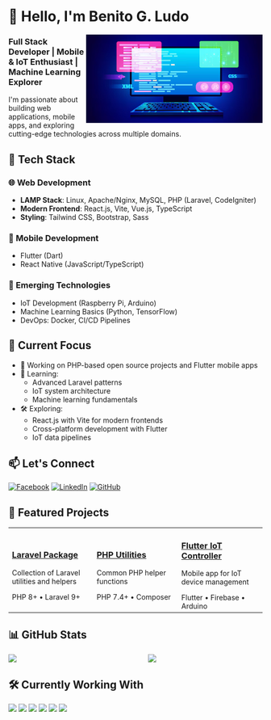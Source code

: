 # 👋 Hello, I'm Benito G. Ludo

<img align="right" src="https://github.com/suzukiaki-09/suzukiaki-09/blob/main/bannerProgrammer.jpg" width="350" />

### Full Stack Developer | Mobile & IoT Enthusiast | Machine Learning Explorer

I'm passionate about building web applications, mobile apps, and exploring cutting-edge technologies across multiple domains.

## 🔧 Tech Stack

### 🌐 Web Development
- **LAMP Stack**: Linux, Apache/Nginx, MySQL, PHP (Laravel, CodeIgniter)
- **Modern Frontend**: React.js, Vite, Vue.js, TypeScript
- **Styling**: Tailwind CSS, Bootstrap, Sass

### 📱 Mobile Development
- Flutter (Dart)
- React Native (JavaScript/TypeScript)

### 🚀 Emerging Technologies
- IoT Development (Raspberry Pi, Arduino)
- Machine Learning Basics (Python, TensorFlow)
- DevOps: Docker, CI/CD Pipelines

## 🚀 Current Focus

- 🔭 Working on PHP-based open source projects and Flutter mobile apps
- 🌱 Learning: 
  - Advanced Laravel patterns
  - IoT system architecture
  - Machine learning fundamentals
- 🛠️ Exploring: 
  - React.js with Vite for modern frontends
  - Cross-platform development with Flutter
  - IoT data pipelines

## 📫 Let's Connect

[![Facebook](https://img.shields.io/badge/Facebook-1877F2?style=for-the-badge&logo=facebook&logoColor=white)](https://www.facebook.com/akirataita)
[![LinkedIn](https://img.shields.io/badge/LinkedIn-0077B5?style=for-the-badge&logo=linkedin&logoColor=white)](https://www.linkedin.com/in/benito-guzman-823478315/)
[![GitHub](https://img.shields.io/badge/GitHub-100000?style=for-the-badge&logo=github&logoColor=white)](https://github.com/suzukiaki-09)

## 🌟 Featured Projects

<table>
  <tr>
    <td width="33%">
      <h3><a href="https://github.com/suzukiaki-09/laravel-awesome">Laravel Package</a></h3>
      <p>Collection of Laravel utilities and helpers</p>
      <span>PHP 8+</span> • <span>Laravel 9+</span>
    </td>
    <td width="33%">
      <h3><a href="https://github.com/suzukiaki-09/php-utils">PHP Utilities</a></h3>
      <p>Common PHP helper functions</p>
      <span>PHP 7.4+</span> • <span>Composer</span>
    </td>
    <td width="33%">
      <h3><a href="#">Flutter IoT Controller</a></h3>
      <p>Mobile app for IoT device management</p>
      <span>Flutter</span> • <span>Firebase</span> • <span>Arduino</span>
    </td>
  </tr>
</table>

## 📊 GitHub Stats

<img align="left" src="https://github-readme-stats.vercel.app/api?username=suzukiaki-09&show_icons=true&theme=radical&hide_border=true" width="45%" />
<img align="right" src="https://github-readme-stats.vercel.app/api/top-langs/?username=suzukiaki-09&layout=compact&theme=radical&hide_border=true" width="45%" />
<br clear="both"/>

## 🛠️ Currently Working With

<img src="https://img.shields.io/badge/PHP-777BB4?style=for-the-badge&logo=php&logoColor=white" /> <img src="https://img.shields.io/badge/Laravel-FF2D20?style=for-the-badge&logo=laravel&logoColor=white" /> <img src="https://img.shields.io/badge/Flutter-02569B?style=for-the-badge&logo=flutter&logoColor=white" /> <img src="https://img.shields.io/badge/React-20232A?style=for-the-badge&logo=react&logoColor=61DAFB" /> <img src="https://img.shields.io/badge/Vite-B73BFE?style=for-the-badge&logo=vite&logoColor=FFD62E" /> <img src="https://img.shields.io/badge/Arduino-00979D?style=for-the-badge&logo=arduino&logoColor=white" />
